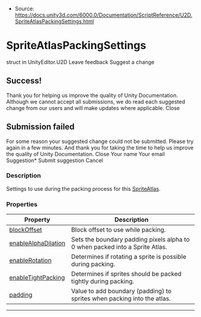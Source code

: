 * Source: https://docs.unity3d.com/6000.0/Documentation/ScriptReference/U2D.SpriteAtlasPackingSettings.html

# SpriteAtlasPackingSettings
struct in UnityEditor.U2D
Leave feedback
Suggest a change
## Success!
Thank you for helping us improve the quality of Unity Documentation. Although we cannot accept all submissions, we do read each suggested change from our users and will make updates where applicable.
Close
## Submission failed
For some reason your suggested change could not be submitted. Please <a>try again</a> in a few minutes. And thank you for taking the time to help us improve the quality of Unity Documentation.
Close
Your name Your email Suggestion* Submit suggestion
Cancel
### Description
Settings to use during the packing process for this [SpriteAtlas](https://docs.unity3d.com/6000.0/Documentation/ScriptReference/U2D.SpriteAtlas.html).
### Properties
Property | Description  
---|---  
[blockOffset](https://docs.unity3d.com/6000.0/Documentation/ScriptReference/U2D.SpriteAtlasPackingSettings-blockOffset.html) | Block offset to use while packing.  
[enableAlphaDilation](https://docs.unity3d.com/6000.0/Documentation/ScriptReference/U2D.SpriteAtlasPackingSettings-enableAlphaDilation.html) | Sets the boundary padding pixels alpha to 0 when packed into a Sprite Atlas.  
[enableRotation](https://docs.unity3d.com/6000.0/Documentation/ScriptReference/U2D.SpriteAtlasPackingSettings-enableRotation.html) | Determines if rotating a sprite is possible during packing.  
[enableTightPacking](https://docs.unity3d.com/6000.0/Documentation/ScriptReference/U2D.SpriteAtlasPackingSettings-enableTightPacking.html) | Determines if sprites should be packed tightly during packing.  
[padding](https://docs.unity3d.com/6000.0/Documentation/ScriptReference/U2D.SpriteAtlasPackingSettings-padding.html) | Value to add boundary (padding) to sprites when packing into the atlas.  
* * *
